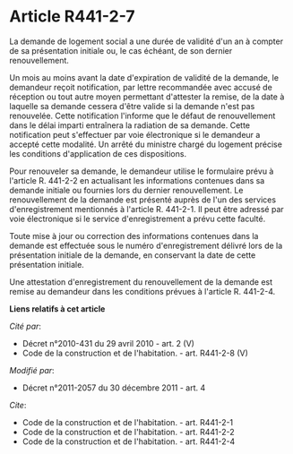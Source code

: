 # Article R441-2-7

La demande de logement social a une durée de validité d'un an à compter de sa présentation initiale ou, le cas échéant, de
son dernier renouvellement. 

Un mois au moins avant  la date d'expiration de validité de la demande, le demandeur reçoit notification, par lettre
recommandée avec accusé de réception ou tout autre moyen permettant d'attester la remise, de la date à laquelle sa demande
cessera d'être valide si la demande n'est pas renouvelée. Cette notification l'informe que le défaut de renouvellement dans
le délai imparti entraînera la radiation de sa demande. Cette notification peut s'effectuer par voie électronique si le
demandeur a accepté cette modalité. Un arrêté du ministre chargé du logement précise les conditions d'application de ces
dispositions. 

Pour renouveler sa demande, le demandeur utilise le formulaire prévu à l'article R. 441-2-2 en actualisant les informations
contenues dans sa demande initiale ou fournies lors du dernier renouvellement. Le renouvellement de la demande est présenté
auprès de l'un des services d'enregistrement mentionnés à l'article R. 441-2-1. Il peut être adressé par voie électronique si
le service d'enregistrement a prévu cette faculté. 

Toute mise à jour ou correction des informations contenues dans la demande est effectuée sous le numéro d'enregistrement
délivré lors de la présentation initiale de la demande, en conservant la date de cette présentation initiale. 

Une attestation d'enregistrement du renouvellement de la demande est remise au demandeur dans les conditions prévues à
l'article R. 441-2-4.

**Liens relatifs à cet article**

_Cité par_:

  - Décret n°2010-431 du 29 avril 2010 - art. 2 (V)
  - Code de la construction et de l'habitation. - art. R441-2-8 (V)

_Modifié par_:

  - Décret n°2011-2057 du 30 décembre 2011 - art. 4

_Cite_:

  - Code de la construction et de l'habitation. - art. R441-2-1
  - Code de la construction et de l'habitation. - art. R441-2-2
  - Code de la construction et de l'habitation. - art. R441-2-4
